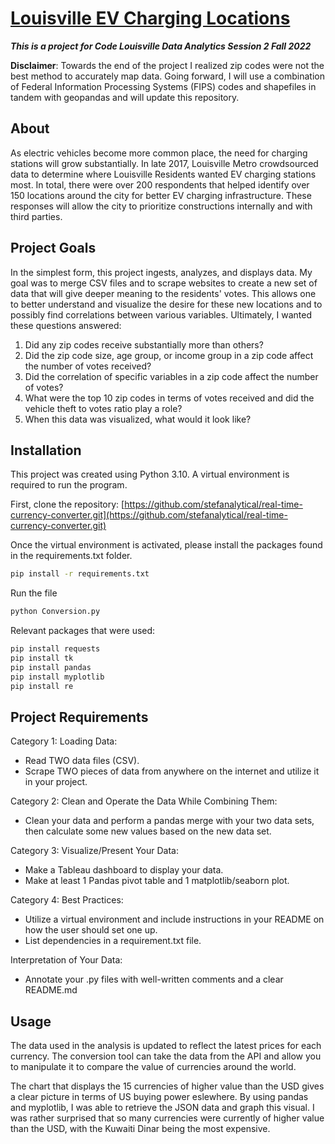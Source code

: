 # [Louisville EV Charging Locations](https://github.com/stefanalytical/louisville_ev_locations.git)
_**This is a project for Code Louisville Data Analytics Session 2 Fall 2022**_

**Disclaimer**: Towards the end of the project I realized zip codes were not the best method to accurately map data. Going forward, I will use a combination of Federal Information Processing Systems (FIPS) codes and shapefiles in tandem with geopandas and will update this repository.

## About

As electric vehicles become more common place, the need for charging stations will grow substantially. In late 2017, Louisville Metro crowdsourced data to determine where Louisville Residents wanted EV charging stations most. In total, there were over 200 respondents that helped identify over 150 locations around the city for better EV charging infrastructure. These responses will allow the city to prioritize constructions internally and with third parties.

## Project Goals

In the simplest form, this project ingests, analyzes, and displays data. My goal was to merge CSV files and to scrape websites to create a new set of data that will give deeper meaning to the residents' votes. This allows one to better understand and visualize the desire for these new locations and to possibly find correlations between various variables. Ultimately, I wanted these questions answered:

1. Did any zip codes receive substantially more than others?
2. Did the zip code size, age group, or income group in a zip code affect the number of votes received?
3. Did the correlation of specific variables in a zip code affect the number of votes?
4. What were the top 10 zip codes in terms of votes received and did the vehicle theft to votes ratio play a role?
5. When this data was visualized, what would it look like?

## Installation

This project was created using Python 3.10. A virtual environment is required to run the program.

First, clone the repository: [https://github.com/stefanalytical/real-time-currency-converter.git](https://github.com/stefanalytical/real-time-currency-converter.git)

Once the virtual environment is activated, please install the packages found in the requirements.txt folder.

```bash
pip install -r requirements.txt
```
Run the file
```bash
python Conversion.py
```

Relevant packages that were used:
```bash
pip install requests
pip install tk
pip install pandas
pip install myplotlib
pip install re
```
## Project Requirements

Category 1: Loading Data:

- Read TWO data files (CSV).
- Scrape TWO pieces of data from anywhere on the internet and utilize it in your project.	

Category 2: Clean and Operate the Data While Combining Them:

- Clean your data and perform a pandas merge with your two data sets, then calculate some new values based on the new data set.


Category 3: Visualize/Present Your Data:

- Make a Tableau dashboard to display your data.
- Make at least 1 Pandas pivot table and 1 matplotlib/seaborn plot.

Category 4: Best Practices:

- Utilize a virtual environment and include instructions in your README on how the user should set one up.
- List dependencies in a requirement.txt file.


Interpretation of Your Data:

- Annotate your .py files with well-written comments and a clear README.md


## Usage

The data used in the analysis is updated to reflect the latest prices for each currency. The conversion tool can take the data from the API and allow you to manipulate it to compare the value of currencies around the world.

The chart that displays the 15 currencies of higher value than the USD gives a clear picture in terms of US buying power eslewhere. By using pandas and myplotlib, I was able to retrieve the JSON data and graph this visual. I was rather surprised that so many currencies were currently of higher value than the USD, with the Kuwaiti Dinar being the most expensive.